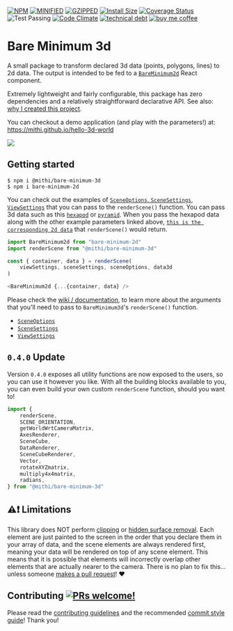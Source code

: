 [![NPM](https://img.shields.io/npm/v/@mithi/bare-minimum-3d.svg)](https://www.npmjs.com/package/@mithi/bare-minimum-3d)
[![MINIFIED](https://img.shields.io/bundlephobia/min/@mithi/bare-minimum-3d?color=%2300BCD4&label=minified)](https://bundlephobia.com/result?p=@mithi/bare-minimum-3d)
[![GZIPPED](https://img.shields.io/bundlephobia/minzip/@mithi/bare-minimum-3d?color=%2300BCD4&label=minified%20%2B%20gzipped)](https://bundlephobia.com/result?p=bare-minimum-3d)
[![Install Size](https://packagephobia.now.sh/badge?p=@mithi/bare-minimum-3d)](https://packagephobia.com/result?p=%40mithi%2Fbare-minimum-3d)
[![Coverage Status](https://coveralls.io/repos/github/mithi/bare-minimum-3d/badge.svg?branch=master)](https://coveralls.io/github/mithi/bare-minimum-3d?branch=master)
![Test Passing](https://github.com/mithi/bare-minimum-3d/workflows/test/badge.svg)
[![Code Climate](https://codeclimate.com/github/mithi/bare-minimum-3d/badges/gpa.svg)](https://codeclimate.com/github/mithi/bare-minimum-3d)
[![technical debt](https://img.shields.io/codeclimate/tech-debt/mithi/bare-minimum-3d)](https://codeclimate.com/github/mithi/bare-minimum-3d/trends/technical_debt)
[![buy me coffee](https://img.shields.io/badge/Buy%20me%20-coffee!-orange.svg?logo=buy-me-a-coffee&color=795548)](https://ko-fi.com/minimithi)

# Bare Minimum 3d

A small package to transform declared 3d data (points, polygons, lines) to 2d data. The output is intended to be fed to a [`BareMinimum2d`](https://github.com/mithi/bare-minimum-2d) React component.

Extremely lightweight and fairly configurable, this package has zero dependencies and a relatively straightforward declarative API. See also: [why I created this project](https://github.com/mithi/bare-minimum-3d/wiki/Why-I-created-this-project).


You can checkout a demo application (and play with the parameters!) at: https://mithi.github.io/hello-3d-world

![](https://user-images.githubusercontent.com/1670421/91668232-c04c9c00-eb3d-11ea-8673-c1a525c7bc27.png)

## Getting started

```
$ npm i @mithi/bare-minimum-3d
$ npm i bare-minimum-2d
```

You can check out the examples of [`SceneOptions`, `SceneSettings`, `ViewSettings`](https://github.com/mithi/bare-minimum-3d/blob/master/test/data/input-settings.ts) that you can pass to the `renderScene()` function. You can pass 3d data such as this [`hexapod`](https://github.com/mithi/bare-minimum-3d/blob/master/test/data/input-data-3d.ts) or [`pyramid`](https://github.com/mithi/hello-3d-world/blob/master/src/data/input-3d-pyramid.ts). When you pass the hexapod data along with the other example parameters linked above, [`this is the corresponding 2d data`](https://github.com/mithi/bare-minimum-3d/blob/master/test/data/output-data-2d.ts) that `renderScene()` would return.

```js
import BareMinimum2d from "bare-minimum-2d"
import renderScene from "@mithi/bare-minimum-3d"

const { container, data } = renderScene(
    viewSettings, sceneSettings, sceneOptions, data3d
)

<BareMinimum2d {...{container, data} />
```

Please check the [wiki / documentation](https://github.com/mithi/bare-minimum-3d/wiki), to learn more about the arguments that you'll need to pass to `BareMinimum3d`'s `renderScene()` function.

-   [`SceneOptions`](https://github.com/mithi/bare-minimum-3d/wiki/SceneOptions)
-   [`SceneSettings`](https://github.com/mithi/bare-minimum-3d/wiki/SceneSettings)
-   [`ViewSettings`](https://github.com/mithi/bare-minimum-3d/wiki/ViewSettings)

## `0.4.0` Update

Version `0.4.0` exposes all utility functions are now exposed to the users, so you can use it however you like. With all the building blocks available to you, you can even build your own custom `renderScene` function, should you want to!

```js
import {
    renderScene,
    SCENE_ORIENTATION,
    getWorldWrtCameraMatrix,
    AxesRenderer,
    SceneCube,
    DataRenderer,
    SceneCubeRenderer,
    Vector,
    rotateXYZmatrix,
    multiply4x4matrix,
    radians,
} from "@mithi/bare-minimum-3d"
```

## ⚠️❗ Limitations

This library does NOT perform [clipping](https://www.gabrielgambetta.com/computer-graphics-from-scratch/clipping.html) or [hidden surface removal](https://www.gabrielgambetta.com/computer-graphics-from-scratch/hidden-surface-removal.html). Each element are just painted to the screen in the order that you declare them in your array of data, and the scene elements are always rendered first, meaning your data will be rendered on top of any scene element. This means that it is possible that elements will incorrectly overlap other elements that are actually nearer to the camera. There is no plan to fix this... unless someone [makes a pull request](https://github.com/mithi/bare-minimum-3d/issues/20)! :heart:

## Contributing [![PRs welcome!](https://img.shields.io/badge/PRs-welcome-orange.svg?style=flat)](./CONTRIBUTING.md)

Please read the [contributing guidelines](https://github.com/mithi/hexapod/blob/master/CONTRIBUTING.md) and the recommended [commit style guide](https://github.com/mithi/hexapod/wiki/A-Commit-Style-Guide)! Thank you!
